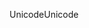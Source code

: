 <span data-ttu-id="4412c-101">Unicode</span><span class="sxs-lookup"><span data-stu-id="4412c-101">Unicode</span></span>
